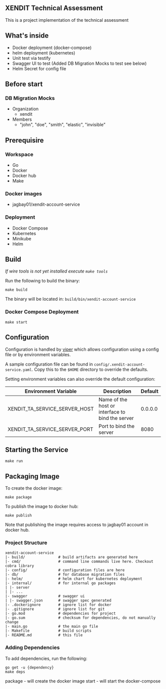 XENDIT Technical Assessment
--------------------

This is a project implementation of the technical assessment 

## What's inside
- Docker deployment (docker-compose)
- helm deployment (kubernetes)
- Unit test via testify
- Swagger UI to test (Added DB Migration Mocks to test see below)
- Helm Secret for config file

## Before start
### DB Migration Mocks
- Organization
    - xendit
- Members
    - "john", "doe", "smith", "elastic", "invisible"

## Prerequisire

### Workspace

- Go
- Docker
- Docker hub
- Make

### Docker images

- jagbay01/xendit-account-service

### Deployment

- Docker Compose
- Kubernetes
- Minikube
- Helm

## Build
*If wire tools is not yet installed execute `make tools`*

Run the following to build the binary:

```shell
make build
```

The binary will be located in: `build/bin/xendit-account-service`


### Docker Compose Deployment
```shell
make start
```


## Configuration

Configuration is handled by [viper](https://github.com/spf13/viper) which allows configuration using a config file or by environment variables.

A sample configuration file can be found in `config/.xendit-account-service.yaml`. Copy this to the `$HOME` directory to override the defaults.

Setting environment variables can also override the default configuration:

| Environment Variable                 | Description                                      | Default                   |
| ------------------------------------ | ------------------------------------------------ | ------------------------- |
| XENDIT_TA_SERVICE_SERVER_HOST | Name of the host or interface to bind the server | 0.0.0.0                   |
| XENDIT_TA_SERVICE_SERVER_PORT | Port to bind the server                          | 8080                      |

## Starting the Service

```shell
make run
```

## Packaging Image

To create the docker image:

```
make package
```

To publish the image to docker hub:

```
make publish
```

Note that publishing the image requires access to jagbay01 account in docker hub.


### Project Structure

```
xendit-account-service
|- build/               # build artifacts are generated here
|- cmd/                 # command line commands live here. Checkout cobra library
|- config/              # configuration files are here
|- db/                  # for database migration files
|- helm/                # helm chart for kubernetes deployment
|- internal/            # for internal go packages 
| |- server
| |- ...
|- swagger              # swagger ui
| |- swagger.json       # swagger spec generated
|- .dockerignore        # ignore list for docker
|- .gitignore           # ignore list for git
|- go.mod               # dependencies for project
|- go.sum               # checksum for dependencies, do not manually change
|- main.go              # the main go file
|- Makefile             # build scripts
|- README.md            # this file
```

### Adding Dependencies

To add dependencies, run the following:

```shell
go get -u {dependency}
make deps
``` 



package - will create the docker image
start - will start the docker-compose 